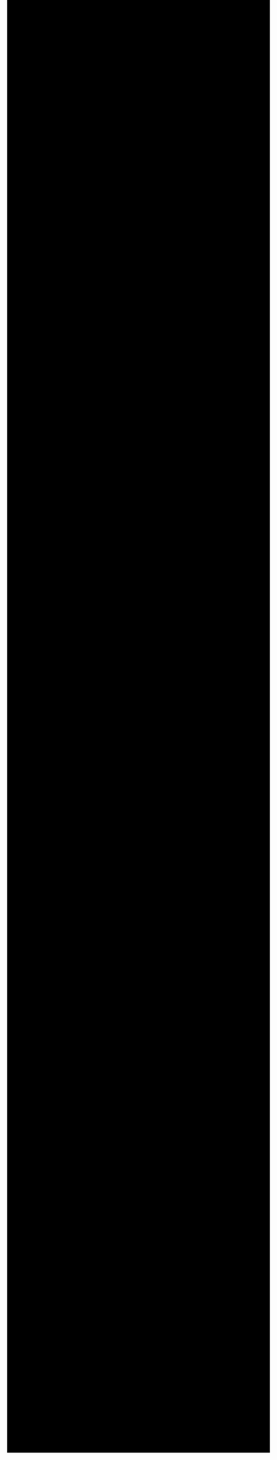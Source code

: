 <html>
<head>
	<meta charset="utf-8">
	<meta name="viewport" content="width=device-width, initial-scale=1">
	<title>Casmo Query Tool</title>
	<style type="text/css">
		@font-face {
			font-family: poppins;
			src: url(poppins.ttf);
		}
		html,body{
			height: 90%;
		}
		body{
			background-color: black;
			color: white;
			font-family: poppins;

		}
		.content{
			background-color: #19082e;
			top: 40%;
			left: 50%;
			-webkit-transform: translateX(-50%);
			-ms-transform: translateX(-50%);
			-webkit-transform: translateY(-50%);
			-ms-transform: translateY(-50%);
			transform: translateY(-50%);
			transform: translateX(-50%);
			height: auto;
			position: relative;
			width: 90%;
			max-width: 600px;
			padding: 5px 0px;
			text-align: center;
		}
		.s1{
			width: 200px;
			background-color: rgba(0, 0, 0,0.7);
			color: white;
			font-family: poppins;
			border: none;
			height: 50px;
			margin: 5px 0px;
		}
		.s1 a{
			color: white;
			font-family: poppins;
			text-decoration: none;
		}
	</style>
</head>
<body>
	<div class="content">
		<h3>Casmo Team Query Tool</h3>
		<a href="sorgu.php"><button class="s1">TC SORGU</button></a><br>
		<a href="sorgug.php"><button class="s1">GSM SORGU</button></a><br>
	</div>
</body>
</html>
